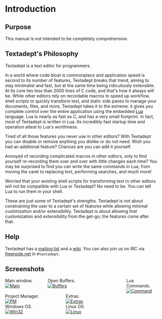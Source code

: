 # Introduction

## Purpose

This manual is not intended to be completely comprehensive.

## Textadept's Philosophy

Textadept is a text editor for programmers.

In a world where code bloat is commonplace and application speed is second to
its number of features, Textadept breaks that trend, aiming to stay minimalist
and fast, but at the same time being ridiculously extensible. At its core lies
less than 2000 lines of C code, and that's how it always will be. While other
editors rely on recordable macros to speed up workflow, shell scripts to quickly
transform text, and static side panes to manage your documents, files, and more,
Textadept takes it to the extreme: it gives you complete control over the entire
application using the embedded [Lua][Lua] language. Lua is nearly as fast as C,
and has a very small footprint. In fact, most of Textadept is written in Lua.
Its incredibly fast startup time and operation attest to Lua's worthiness.

Tired of all those features you never use in other editors? With Textadept you
can disable or remove anything you dislike or do not need. Wish you had an
additional feature? Chances are you can add it yourself.

Annoyed of recording complicated macros in other editors, only to find yourself
re-recording them over and over with little changes each time? You may be
surprised to find you can write the same commands in Lua, from moving the caret
to replacing text, performing searches, and much more!

Worried that your existing shell scripts for transforming text in other editors
will not be compatible with Lua or Textadept? No need to be. You can tell Lua to
run them in your shell.

These are just some of Textadept's strengths. Textadept is not about
constraining the user to a certain set of features while allowing minimal
custimization and/or extensibility. Textadept is about allowing that
customization and extensibility from the get-go; the features come after that.

[Lua]: http://lua.org

## Help

Textadept has a [mailing list][mailing_list] and a [wiki][wiki]. You can also
join us on IRC via [freenode.net][freenode] in `#textadept`.

[mailing_list]: http://groups.google.com/group/textadept
[wiki]: http://caladbolg.net/textadeptwiki
[freenode]: http://freenode.net

## Screenshots

<div style="float: left;">
Main window.<br />
<a href="http://caladbolg.net/images/textadept/window.png"><img src="http://caladbolg.net/images/textadept/window_t.png" alt="Main" /></a>
</div>
<div style="float: left; margin-left: 50px;">
Open Buffers.<br />
<a href="http://caladbolg.net/images/textadept/buffers.png"><img src="http://caladbolg.net/images/textadept/buffers_t.png" alt="Buffers" /></a>
</div>
<div style="margin-left: 400px;">
Lua Commands.<br />
<a href="http://caladbolg.net/images/textadept/command.png"><img src="http://caladbolg.net/images/textadept/command_t.png" alt="Command" /></a>
</div>
<div style="float: left;">
Project Manager.<br />
<a href="http://caladbolg.net/images/textadept/project.png"><img src="http://caladbolg.net/images/textadept/project_t.png" alt="PM" /></a>
</div>
<div style="margin-left: 200px;">
Extras.<br />
<a href="http://caladbolg.net/images/textadept/extra.png"><img src="http://caladbolg.net/images/textadept/extra_t.png" alt="Extras" /></a>
</div>
<div style="float: left;">
Windows OS.<br />
<a href="http://caladbolg.net/images/textadept/win32.png"><img src="http://caladbolg.net/images/textadept/win32_t.png" alt="Win32" /></a>
</div>
<div style="margin-left: 200px;">
Linux OS.<br />
<a href="http://caladbolg.net/images/textadept/linux.png"><img src="http://caladbolg.net/images/textadept/linux_t.png" alt="Linux" /></a>
</div>
